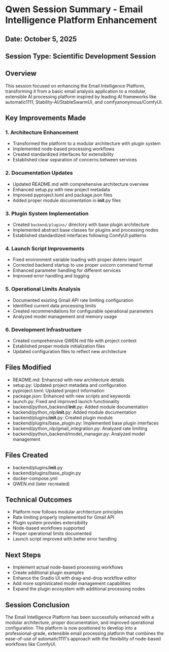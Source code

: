 # Qwen Session Summary - Email Intelligence Platform Enhancement

## Date: October 5, 2025
## Session Type: Scientific Development Session

## Overview
This session focused on enhancing the Email Intelligence Platform, transforming it from a basic email analysis application to a modular, extensible AI processing platform inspired by leading AI frameworks like automatic1111, Stability-AI/StableSwarmUI, and comfyanonymous/ComfyUI.

## Key Improvements Made

### 1. Architecture Enhancement
- Transformed the platform to a modular architecture with plugin system
- Implemented node-based processing workflows
- Created standardized interfaces for extensibility
- Established clear separation of concerns between services

### 2. Documentation Updates
- Updated README.md with comprehensive architecture overview
- Enhanced setup.py with new project metadata
- Improved pyproject.toml and package.json files
- Added proper module documentation in __init__.py files

### 3. Plugin System Implementation
- Created `backend/plugins/` directory with base plugin architecture
- Implemented abstract base classes for plugins and processing nodes
- Established standardized interfaces following ComfyUI patterns

### 4. Launch Script Improvements
- Fixed environment variable loading with proper dotenv import
- Corrected backend startup to use proper uvicorn command format
- Enhanced parameter handling for different services
- Improved error handling and logging

### 5. Operational Limits Analysis
- Documented existing Gmail API rate limiting configuration
- Identified current data processing limits
- Created recommendations for configurable operational parameters
- Analyzed model management and memory usage

### 6. Development Infrastructure
- Created comprehensive QWEN.md file with project context
- Established proper module initialization files
- Updated configuration files to reflect new architecture

## Files Modified
- README.md: Enhanced with new architecture details
- setup.py: Updated project metadata and configuration
- pyproject.toml: Updated project information
- package.json: Enhanced with new scripts and keywords
- launch.py: Fixed and improved launch functionality
- backend/python_backend/__init__.py: Added module documentation
- backend/python_nlp/__init__.py: Added module documentation
- backend/plugins/__init__.py: Created plugin module
- backend/plugins/base_plugin.py: Implemented base plugin interfaces
- backend/python_nlp/gmail_integration.py: Analyzed rate limiting
- backend/python_backend/model_manager.py: Analyzed model management

## Files Created
- backend/plugins/__init__.py
- backend/plugins/base_plugin.py
- docker-compose.yml
- QWEN.md (later recreated)

## Technical Outcomes
- Platform now follows modular architecture principles
- Rate limiting properly implemented for Gmail API
- Plugin system provides extensibility
- Node-based workflows supported
- Proper operational limits documented
- Launch script improved with better error handling

## Next Steps
- Implement actual node-based processing workflows
- Create additional plugin examples
- Enhance the Gradio UI with drag-and-drop workflow editor
- Add more sophisticated model management capabilities
- Expand the plugin ecosystem with additional processing nodes

## Session Conclusion
The Email Intelligence Platform has been successfully enhanced with a modular architecture, proper documentation, and improved operational configuration. The platform is now positioned to develop into a professional-grade, extensible email processing platform that combines the ease-of-use of automatic1111's approach with the flexibility of node-based workflows like ComfyUI.